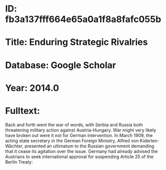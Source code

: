 # ID: fb3a137fff664e65a0a1f8a8fafc055b
# Title: Enduring Strategic Rivalries
# Database: Google Scholar
# Year: 2014.0
# Fulltext:
Back and forth went the war of words, with Serbia and Russia both threatening military action against Austria-Hungary.
War might very likely have broken out were it not for German intervention.
In March 1909, the acting state secretary in the German Foreign Ministry, Alfred von Kiderlen-Wächter, presented an ultimatum to the Russian government demanding that it cease its agitation over the issue.
Germany had already advised the Austrians to seek international approval for suspending Article 25 of the Berlin Treaty: